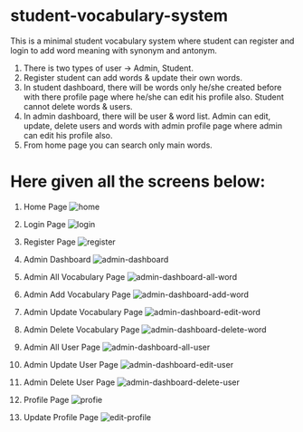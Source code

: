 # student-vocabulary-system
This is a minimal student vocabulary system where student can register and login to add word meaning with synonym and antonym. 

1. There is two types of user -> Admin, Student.
2. Register student can add words & update their own words.
3. In student dashboard, there will be words only he/she created before with there profile page where he/she can edit his profile also. Student cannot delete words & users.
4. In admin dashboard, there will be user & word list. Admin can edit, update, delete users and words with admin profile page where admin can edit his profile also.
5. From home page you can search only main words.

# Here given all the screens below:
1. Home Page
![home](https://user-images.githubusercontent.com/52429474/199313264-baf10b67-4c7e-422f-9013-804f4e2befe8.png)

2. Login Page
![login](https://user-images.githubusercontent.com/52429474/199313271-9aa2b2f1-02ad-49b9-a900-97e4eef02fcc.png)

3. Register Page
![register](https://user-images.githubusercontent.com/52429474/199313204-42b3339f-d43a-467f-8886-c9e743bb6dee.png)

4. Admin Dashboard
![admin-dashboard](https://user-images.githubusercontent.com/52429474/199313212-79f1a485-70b6-44ce-a30c-0fe95e0100e3.png)

5. Admin All Vocabulary Page
![admin-dashboard-all-word](https://user-images.githubusercontent.com/52429474/199313232-c00ddb94-3a21-4e4f-b8a5-18c3b3f93356.png)

6. Admin Add Vocabulary Page
![admin-dashboard-add-word](https://user-images.githubusercontent.com/52429474/199313220-545724b7-7cd4-4139-9af2-d63237a0dc92.png)

7. Admin Update Vocabulary Page
![admin-dashboard-edit-word](https://user-images.githubusercontent.com/52429474/199313253-8f3d6d39-df8b-41ef-be88-982d116505e5.png)

8. Admin Delete Vocabulary Page
![admin-dashboard-delete-word](https://user-images.githubusercontent.com/52429474/199313244-001a176c-069c-414e-a297-472daa97d3f8.png)

9. Admin All User Page
![admin-dashboard-all-user](https://user-images.githubusercontent.com/52429474/199313227-84775647-4e01-4ed2-a26e-019ab17686cd.png)

10. Admin Update User Page
![admin-dashboard-edit-user](https://user-images.githubusercontent.com/52429474/199313249-5c81c2a1-c579-4583-96c8-8d4f16c6c577.png)

11. Admin Delete User Page
![admin-dashboard-delete-user](https://user-images.githubusercontent.com/52429474/199313241-f8e20ec2-c106-4ba1-bbdf-d0a5cf0cb392.png)

12. Profile Page
![profie](https://user-images.githubusercontent.com/52429474/199313190-edbef37f-d589-4883-b5ad-3b33be6d9bfd.png)

13. Update Profile Page
![edit-profile](https://user-images.githubusercontent.com/52429474/199313258-1e4c594d-11fa-492a-a334-2bde233f0d4f.png)

